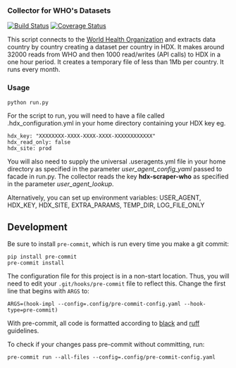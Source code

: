 ### Collector for WHO's Datasets
[![Build Status](https://github.com/OCHA-DAP/hdx-scraper-who/workflows/build/badge.svg)](https://github.com/OCHA-DAP/hdx-scraper-who/actions?query=workflow%3Abuild) [![Coverage Status](https://coveralls.io/repos/github/OCHA-DAP/hdx-scraper-who/badge.svg?branch=main&ts=1)](https://coveralls.io/github/OCHA-DAP/hdx-scraper-who?branch=main)

This script connects to the [World Health Organization](http://apps.who.int/gho/data/node.resources.api) and extracts data country by country creating a dataset per country in HDX. It makes around 32000 reads from WHO and then 1000 read/writes (API calls) to HDX in a one hour period. It creates a temporary file of less than 1Mb per country. It runs every month.


### Usage

    python run.py

For the script to run, you will need to have a file called .hdx_configuration.yml in your home directory containing your HDX key eg.

    hdx_key: "XXXXXXXX-XXXX-XXXX-XXXX-XXXXXXXXXXXX"
    hdx_read_only: false
    hdx_site: prod

 You will also need to supply the universal .useragents.yml file in your home directory as specified in the parameter *user_agent_config_yaml* passed to facade in run.py. The collector reads the key **hdx-scraper-who** as specified in the parameter *user_agent_lookup*.

 Alternatively, you can set up environment variables: USER_AGENT, HDX_KEY, HDX_SITE, EXTRA_PARAMS, TEMP_DIR, LOG_FILE_ONLY


## Development

Be sure to install `pre-commit`, which is run every time
you make a git commit:

```shell
pip install pre-commit
pre-commit install
```

The configuration file for this project is in a
non-start location. Thus, you will need to edit your
`.git/hooks/pre-commit` file to reflect this. Change
the first line that begins with `ARGS` to:

```shell
ARGS=(hook-impl --config=.config/pre-commit-config.yaml --hook-type=pre-commit)
```

With pre-commit, all code is formatted according to
[black]("https://github.com/psf/black") and
[ruff]("https://github.com/charliermarsh/ruff") guidelines.

To check if your changes pass pre-commit without committing, run:

```shell
pre-commit run --all-files --config=.config/pre-commit-config.yaml
